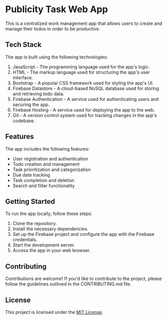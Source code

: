 # Publicity Task Web App

This is a centralized work management app that allows users to create and manage their todos in order to be productive.

## Tech Stack

The app is built using the following technologies:

1. JavaScript - The programming language used for the app's logic.
2. HTML - The markup language used for structuring the app's user interface.
3. Bootstrap - A popular CSS framework used for styling the app's UI.
4. Firebase Datastore - A cloud-based NoSQL database used for storing and retrieving todo data.
5. Firebase Authentication - A service used for authenticating users and securing the app.
6. Firebase Hosting - A service used for deploying the app to the web.
8. Git - A version control system used for tracking changes in the app's codebase.

## Features

The app includes the following features:

- User registration and authentication
- Todo creation and management
- Task prioritization and categorization
- Due date tracking 
- Task completion and deletion
- Search and filter functionality

## Getting Started

To run the app locally, follow these steps:

1. Clone the repository.
2. Install the necessary dependencies.
3. Set up the Firebase project and configure the app with the Firebase credentials.
4. Start the development server.
5. Access the app in your web browser.

## Contributing

Contributions are welcome! If you'd like to contribute to the project, please follow the guidelines outlined in the CONTRIBUTING.md file.

## License

This project is licensed under the [MIT License](LICENSE).